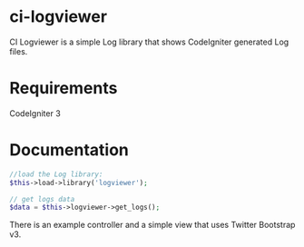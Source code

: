 # ci-logviewer

CI Logviewer is a simple Log library that shows CodeIgniter generated Log files.

# Requirements

CodeIgniter 3

# Documentation

```php
//load the Log library:
$this->load->library('logviewer');

// get logs data
$data = $this->logviewer->get_logs();

```

There is an example controller and a simple view that uses Twitter Bootstrap v3.

